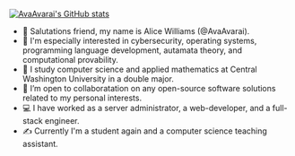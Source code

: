 [![AvaAvarai's GitHub stats](https://github-readme-stats.vercel.app/api?username=avaavarai&show_icons=true&theme=cobalt&bg_color=00000000)](https://github.com/anuraghazra/github-readme-stats)
- 👋 Salutations friend, my name is Alice Williams (@AvaAvarai). 
- 👀 I'm especially interested in cybersecurity, operating systems, programming language development, autamata theory, and computational provability.
- 🌱 I study computer science and applied mathematics at Central Washington University in a double major.
- 💞️ I’m open to collaboratation on any open-source software solutions related to my personal interests.
- :computer: I have worked as a server administrator, a web-developer, and a full-stack engineer.
- :writing_hand: Currently I'm a student again and a computer science teaching assistant.
